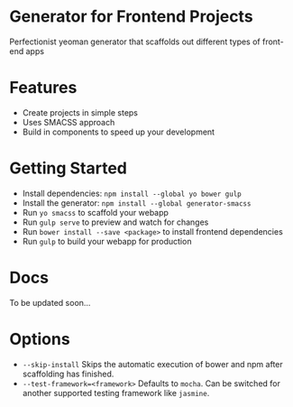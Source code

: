 # Generator for Frontend Projects

Perfectionist yeoman generator that scaffolds out different types of front-end apps

# Features

- Create projects in simple steps
- Uses SMACSS approach
- Build in components to speed up your development

# Getting Started

- Install dependencies: `npm install --global yo bower gulp`
- Install the generator: `npm install --global generator-smacss`
- Run `yo smacss` to scaffold your webapp
- Run `gulp serve` to preview and watch for changes
- Run `bower install --save <package>` to install frontend dependencies
- Run `gulp` to build your webapp for production

# Docs

To be updated soon...

# Options

- `--skip-install` Skips the automatic execution of bower and npm after scaffolding has finished.
- `--test-framework=<framework>` Defaults to `mocha`. Can be switched for another supported testing framework like `jasmine`.